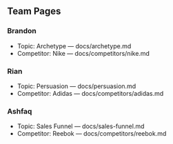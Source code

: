 ## Team Pages

### Brandon
- Topic: Archetype — docs/archetype.md
- Competitor: Nike — docs/competitors/nike.md

### Rian
- Topic: Persuasion — docs/persuasion.md
- Competitor: Adidas — docs/competitors/adidas.md

### Ashfaq
- Topic: Sales Funnel — docs/sales-funnel.md
- Competitor: Reebok — docs/competitors/reebok.md